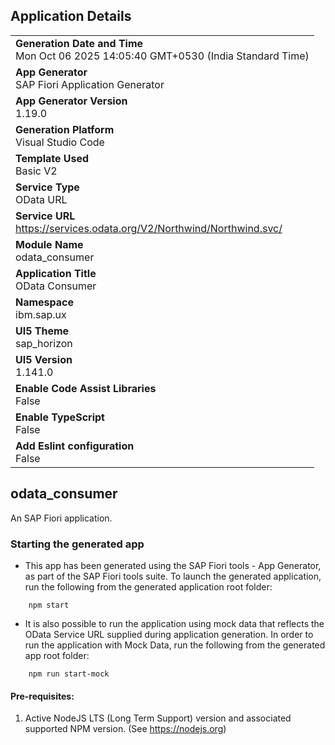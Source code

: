 ## Application Details
|               |
| ------------- |
|**Generation Date and Time**<br>Mon Oct 06 2025 14:05:40 GMT+0530 (India Standard Time)|
|**App Generator**<br>SAP Fiori Application Generator|
|**App Generator Version**<br>1.19.0|
|**Generation Platform**<br>Visual Studio Code|
|**Template Used**<br>Basic V2|
|**Service Type**<br>OData URL|
|**Service URL**<br>https://services.odata.org/V2/Northwind/Northwind.svc/|
|**Module Name**<br>odata_consumer|
|**Application Title**<br>OData Consumer|
|**Namespace**<br>ibm.sap.ux|
|**UI5 Theme**<br>sap_horizon|
|**UI5 Version**<br>1.141.0|
|**Enable Code Assist Libraries**<br>False|
|**Enable TypeScript**<br>False|
|**Add Eslint configuration**<br>False|

## odata_consumer

An SAP Fiori application.

### Starting the generated app

-   This app has been generated using the SAP Fiori tools - App Generator, as part of the SAP Fiori tools suite.  To launch the generated application, run the following from the generated application root folder:

```
    npm start
```

- It is also possible to run the application using mock data that reflects the OData Service URL supplied during application generation.  In order to run the application with Mock Data, run the following from the generated app root folder:

```
    npm run start-mock
```

#### Pre-requisites:

1. Active NodeJS LTS (Long Term Support) version and associated supported NPM version.  (See https://nodejs.org)


